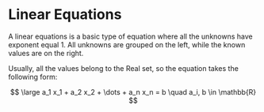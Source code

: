 # Linear Equations


A linear equations is a basic type of equation where all the unknowns have exponent equal 1. All unknowns are grouped on the left, while the known values are on the right.

Usually, all the values belong to the Real set, so the equation takes the following form:

$$ \large a_1 x_1 + a_2 x_2 + \dots + a_n x_n = b
\quad a_i, b \in \mathbb{R} $$
